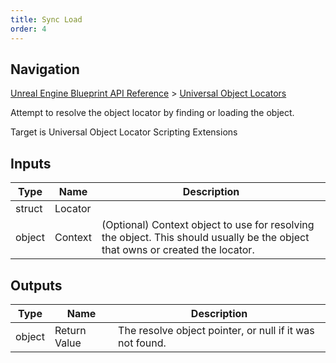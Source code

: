 ```yaml
---
title: Sync Load
order: 4
---
```

## Navigation

[Unreal Engine Blueprint API Reference](https://dev.epicgames.com/documentation/en-us/unreal-engine/BlueprintAPI) > [Universal Object Locators](https://dev.epicgames.com/documentation/en-us/unreal-engine/BlueprintAPI/UniversalObjectLocators)

Attempt to resolve the object locator by finding or loading the object.

Target is Universal Object Locator Scripting Extensions

## Inputs

| Type | Name | Description |
| --- | --- | --- |
| struct | Locator |  |
| object | Context | (Optional) Context object to use for resolving the object. This should usually be the object that owns or created the locator. |

## Outputs

| Type | Name | Description |
| --- | --- | --- |
| object | Return Value | The resolve object pointer, or null if it was not found. |
